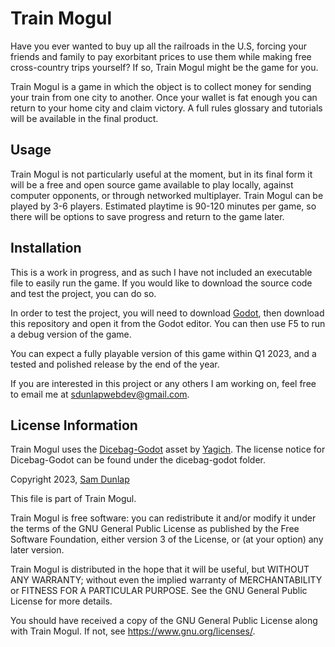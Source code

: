 # Train Mogul

Have you ever wanted to buy up all the railroads in the U.S, forcing your friends and family to pay exorbitant prices to use them while making free cross-country trips yourself? If so, Train Mogul might be the game for you.

Train Mogul is a game in which the object is to collect money for sending your train from one city to another. Once your wallet is fat enough you can return to your home city and claim victory. A full rules glossary and tutorials will be available in the final product.

## Usage

Train Mogul is not particularly useful at the moment, but in its final form it will be a free and open source game available to play locally, against computer opponents, or through networked multiplayer. Train Mogul can be played by 3-6 players. Estimated playtime is 90-120 minutes per game, so there will be options to save progress and return to the game later.

## Installation

This is a work in progress, and as such I have not included an executable file to easily run the game. If you would like to download the source code and test the project, you can do so.

In order to test the project, you will need to download [Godot](https://godotengine.org), then download this repository and open it from the Godot editor. You can then use F5 to run a debug version of the game.

You can expect a fully playable version of this game within Q1 2023, and a tested and polished release by the end of the year.

If you are interested in this project or any others I am working on, feel free to email me at sdunlapwebdev@gmail.com.

## License Information

Train Mogul uses the [Dicebag-Godot](https://github.com/Yagich/dicebag-godot) asset by [Yagich](https://github.com/Yagich). The license notice for Dicebag-Godot can be found under the dicebag-godot folder.

Copyright 2023, [Sam Dunlap](https://github.com/Sam-Dunlap)

This file is part of Train Mogul.

Train Mogul is free software: you can redistribute it and/or modify it under the terms of the GNU General Public License as published by the Free Software Foundation, either version 3 of the License, or (at your option) any later version.

Train Mogul is distributed in the hope that it will be useful, but WITHOUT ANY WARRANTY; without even the implied warranty of MERCHANTABILITY or FITNESS FOR A PARTICULAR PURPOSE. See the GNU General Public License for more details.

You should have received a copy of the GNU General Public License along with Train Mogul. If not, see <https://www.gnu.org/licenses/>.
